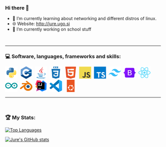 ### Hi there 👋

<!--
**JuRxY/JuRxY** is a ✨ _special_ ✨ repository because its `README.md` (this file) appears on your GitHub profile.

Here are some ideas to get you started:

- 👯 I’m looking to collaborate on ...
- 🤔 I’m looking for help with ...
- 💬 Ask me about ...
- 📫 How to reach me: ...
- 😄 Pronouns: ...
- ⚡ Fun fact: ...
-->

- 🌱 I’m currently learning about networking and different distros of linux.
- 🌐 Website: http://jure.ugo.si
- 🔭 I’m currently working on school stuff
<br>

---

### 💻 Software, languages, frameworks and skills:
<div>
    <img src="https://github.com/devicons/devicon/blob/master/icons/python/python-original.svg" title="Python" alt="python" height="40" width="40">&nbsp;
    <img src="https://github.com/devicons/devicon/blob/master/icons/cplusplus/cplusplus-original.svg" title="C++" alt="c++" height="40" width="40">&nbsp;
    <img src="https://github.com/devicons/devicon/blob/master/icons/java/java-original.svg" title="Java" alt="java" height="40" width="40">&nbsp;
    <img src="https://github.com/devicons/devicon/blob/master/icons/css3/css3-plain-wordmark.svg"  title="CSS3" alt="CSS" width="40" height="40"/>&nbsp;
    <img src="https://github.com/devicons/devicon/blob/master/icons/html5/html5-original.svg" title="HTML5" alt="HTML" width="40" height="40"/>&nbsp;
    <img src="https://github.com/devicons/devicon/blob/master/icons/javascript/javascript-original.svg" title="JavaScript" alt="JavaScript" width="40" height="40"/>&nbsp;
    <img src="https://github.com/devicons/devicon/blob/master/icons/typescript/typescript-original.svg" title="TypeScript" alt="TypeScript" width="40" height="40"/>&nbsp;
    <img src="https://github.com/devicons/devicon/blob/master/icons/tailwindcss/tailwindcss-original.svg" title="TailwindCSS" alt="TailwindCSS" width="40" height="40"/>&nbsp;
    <img src="https://github.com/devicons/devicon/blob/master/icons/bootstrap/bootstrap-original.svg" title="Bootstrap" alt="Bootstrap" width="40" height="40"/>&nbsp;
    <img src="https://github.com/devicons/devicon/blob/master/icons/react/react-original.svg" title="React" alt="react" width="40" height="40"/>&nbsp;
    <img src="https://github.com/devicons/devicon/blob/master/icons/arduino/arduino-original.svg" title="Arduino c++" alt="arduino" width="40" height="40"/>&nbsp;
    <img src="https://github.com/devicons/devicon/blob/master/icons/blender/blender-original.svg" title="Blender" alt="blender" width="40" height="40"/>&nbsp;
    <img src="https://github.com/devicons/devicon/blob/master/icons/intellij/intellij-original.svg" title="IntelliJ" alt="intelliJ" width="40" height="40"/>&nbsp;
    <img src="https://github.com/devicons/devicon/blob/master/icons/vscode/vscode-original.svg" title="VSCode" alt="vscode" width="40" height="40"/>&nbsp;
    <img src="https://github.com/devicons/devicon/blob/master/icons/ubuntu/ubuntu-original.svg" title="Ubuntu Linux" alt="ubuntu linux" width="40" height="40"/>&nbsp;
</div>

---
<br>


### 🏆 My Stats:
[![Top Languages](https://github-readme-stats.vercel.app/api/top-langs/?username=jurxy&layout=compact&theme=radical)](https://github.com/anuraghazra/github-readme-stats)

[![Jure's GitHub stats](https://github-readme-stats.vercel.app/api?username=jurxy&count_private=true&theme=radical&showicons=true)](https://github.com/anuraghazra/github-readme-stats)
